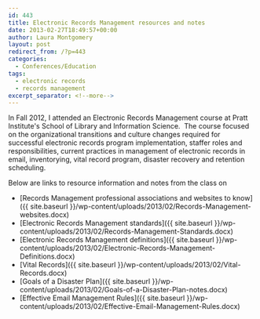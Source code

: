 ```yaml
---
id: 443
title: Electronic Records Management resources and notes
date: 2013-02-27T18:49:57+00:00
author: Laura Montgomery
layout: post
redirect_from: /?p=443
categories:
  - Conferences/Education
tags:
  - electronic records
  - records management
excerpt_separator: <!--more-->
---
```

In Fall 2012, I attended an Electronic Records Management course at Pratt Institute's School of Library and Information Science.  The course focused on the organizational transitions and culture changes required for successful electronic records program implementation, staffer roles and responsibilities, current practices in management of electronic records in email, inventorying, vital record program, disaster recovery and retention scheduling.

<!--more-->

Below are links to resource information and notes from the class on

* [Records Management professional associations and websites to know]({{ site.baseurl }}/wp-content/uploads/2013/02/Records-Management-websites.docx)
* [Electronic Records Management standards]({{ site.baseurl }}/wp-content/uploads/2013/02/Records-Management-Standards.docx)
* [Electronic Records Management definitions]({{ site.baseurl }}/wp-content/uploads/2013/02/Electronic-Records-Management-Definitions.docx)
* [Vital Records]({{ site.baseurl }}/wp-content/uploads/2013/02/Vital-Records.docx)
* [Goals of a Disaster Plan]({{ site.baseurl }}/wp-content/uploads/2013/02/Goals-of-a-Disaster-Plan-notes.docx)
* [Effective Email Management Rules]({{ site.baseurl }}/wp-content/uploads/2013/02/Effective-Email-Management-Rules.docx)

